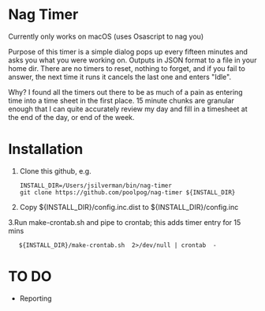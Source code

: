 # Nag Timer

Currently only works on macOS (uses Osascript to nag you)

Purpose of this timer is a simple dialog pops up every fifteen minutes and asks you what you were working on. Outputs in JSON format to a file in your home dir. There are no timers to reset, nothing to forget, and if you fail to answer, the next time it runs it cancels the last one and enters "Idle".

Why? I found all the timers out there to be as much of a pain as entering time into a time sheet in the first place. 15 minute chunks are granular enough that I can quite accurately review my day and fill in a timesheet at the end of the day, or end of the week.

# Installation

1. Clone this github, e.g.

       INSTALL_DIR=/Users/jsilverman/bin/nag-timer
       git clone https://github.com/poolpog/nag-timer ${INSTALL_DIR}

2. Copy ${INSTALL_DIR}/config.inc.dist to ${INSTALL_DIR}/config.inc

3.Run make-crontab.sh and pipe to crontab; this adds timer entry for 15 mins

       ${INSTALL_DIR}/make-crontab.sh  2>/dev/null | crontab  -

# TO DO

* Reporting
